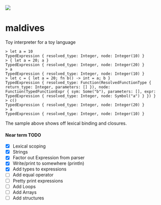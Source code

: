 [![](https://github.com/doomdavve/maldives/workflows/ci/badge.svg)](https://github.com/doomdavve/maldives/actions)

# maldives
Toy interpreter for a toy language

```
> let a = 10
TypedExpression { resolved_type: Integer, node: Integer(10) }
> { let a = 20; a }
TypedExpression { resolved_type: Integer, node: Integer(20) }
> a
TypedExpression { resolved_type: Integer, node: Integer(10) }
> let c = { let a = 20; fn b() -> int = a; b }
TypedExpression { resolved_type: Function(ResolvedFunctionType { return_type: Integer, parameters: [] }), node: Function(TypedFunctionExpr { sym: Some("b"), parameters: [], expr: TypedExpression { resolved_type: Integer, node: Symbol("a") } }) }
> c()
TypedExpression { resolved_type: Integer, node: Integer(20) }
> a
TypedExpression { resolved_type: Integer, node: Integer(10) }
```

The sample above shows off lexical binding and closures.

#### Near term TODO

 - [X] Lexical scoping
 - [X] Strings
 - [X] Factor out Expression from parser
 - [X] Write/print to somewhere (println)
 - [X] Add types to expressions
 - [ ] Add equal operator
 - [ ] Pretty print expressions
 - [ ] Add Loops
 - [ ] Add Arrays
 - [ ] Add structures
